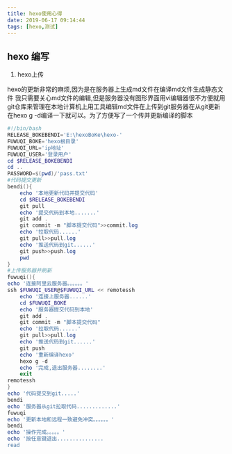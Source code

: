 ```yaml
---
title: hexo使用心得
date: 2019-06-17 09:14:44
tags: [hexo,测试]
---
```


<!-- toc -->

## hexo 编写

1. hexo上传

hexo的更新非常的麻烦,因为是在服务器上生成md文件在编译md文件生成静态文件
我只需要关心md文件的编辑,但是服务器没有图形界面用vi编辑器很不方便就用git仓库来管理在本地计算机上用工具编辑md文件在上传到git服务器在从git更新在hexo g -d编译一下就可以。为了方便写了一个传并更新编译的脚本

```powershell
#!/bin/bash
RELEASE_BOKEBENDI='E:\hexoBoKe\hexo-'
FUWUQI_BOKE='hexo根目录'
FUWUQI_URL='ip地址'
FUWUQI_USER='登录用户'
cd $RELEASE_BOKEBENDI
cd ..
PASSWORD=$(pwd)/'pass.txt'
#代码提交更新
bendi(){
	echo '本地更新代码并提交代码'
	cd $RELEASE_BOKEBENDI
	git pull
	echo '提交代码到本地.......'
	git add .
	git commit -m "脚本提交代码">>commit.log
	echo '拉取代码......'
	git pull>>pull.log
	echo '推送代码到git......'
	git push>>push.log
	pwd
}
#上传服务器并刷新
fuwuqi(){
echo '连接阿里云服务器。。。。。。'
ssh $FUWUQI_USER@$FUWUQI_URL << remotessh
	echo '连接上服务器......'
	cd $FUWUQI_BOKE
	echo '服务器提交代码到本地'
	git add .
	git commit -m "脚本提交代码"
	echo '拉取代码......'
	git pull>>pull.log
	echo '推送代码到git......'
	git push
	echo '重新编译hexo'
	hexo g -d
	echo '完成,退出服务器........'
	exit
remotessh
}
echo '代码提交到git.....'
bendi
echo '服务器从git拉取代码.............'
fuwuqi
echo '更新本地和远程一致避免冲突。。。。。。'
bendi
echo '操作完成。。。。。'
echo '按任意键退出...............
read

```



   


